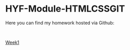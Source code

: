 # HYF-Module-HTMLCSSGIT
<p>Here you can find my homework hosted via Github:</p><br>

<a href="https://mahermer88.github.io/HYF-Module-HTMLCSSGIT/Week1/The CLI challenge.txt">Week1</a>
